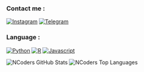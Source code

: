### Contact me :

[![Instagram](https://img.shields.io/badge/INSTAGRAM-%3E-orange?style=for-the-badge&logo=instagram)](https://instagram.com/nyek_)
[![Telegram](https://img.shields.io/badge/TELEGRAM-%3E-blue?style=for-the-badge&logo=telegram)](https://t.me/maHamma)

### Language :

[![Python](https://img.shields.io/badge/-PYTHON-9cf?style=for-the-badge&logo=python)](https://www.python.org)
[![R](https://img.shields.io/badge/-R-blue?style=for-the-badge&logo=R)](https://www.r-project.org)
[![Javascript](https://img.shields.io/badge/-JAVASCRIPT-red?style=for-the-badge&logo=javascript)](https://www.javascript.com)

<!--<img align="left" alt="JavaScript" width="34px" src="images/logo/javascript.png" />
<img align="left" alt="Python" width="34px" src="images/logo/python.png" />
<img align="left" alt="R" width="34px" src="images/logo/r.png" />
<img align="left" alt="HTML" width="34px" src="images/logo/html.png" />-->
<!-- [<img align="left" alt="codeSTACKr | Instagram" width="22px" src="https://cdn.jsdelivr.net/npm/simple-icons@v3/icons/instagram.svg" />][instagram]-->

[telegram]: https://t.me/maHamma
[instagram]: https://instagram.com/nyek_

![NCoders GitHub Stats](https://github-readme-stats.vercel.app/api/?username=Hamma-nyk&show_icons=true&hide=stars)
![NCoders Top Languages](https://github-readme-stats.vercel.app/api/top-langs/?username=Hamma-nyk&layout=compact&hide=java)
<!---
Hamma-nyk/Hamma-nyk is a ✨ special ✨ repository because its `README.md` (this file) appears on your GitHub profile.
You can click the Preview link to take a look at your changes.
--->
